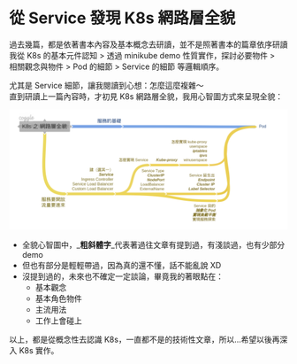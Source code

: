 # 從 Service 發現 K8s 網路層全貌

過去幾篇，都是依著書本內容及基本概念去研讀，並不是照著書本的篇章依序研讀  
我從 K8s 的基本元件認知 &gt; 透過 minikube demo 性質實作，探討必要物件 &gt;  
相關觀念與物件 &gt; Pod 的細節 &gt; Service 的細節 等邏輯順序。

尤其是 Service 細節，讓我閱讀到心想：怎麼這麼複雜～  
直到研讀上一篇內容時，才初見 K8s 網路層全貌，我用心智圖方式來呈現全貌：

![](.gitbook/assets/k8snetwork-xin-zhi-tu.png)

* 全貌心智圖中，_**粗斜體字**_代表著過往文章有提到過，有淺談過，也有少部分 demo
* 但也有部分是輕輕帶過，因為真的還不懂，話不能亂說 XD
* 沒提到過的，未來也不確定一定談論，畢竟我的著眼點在：
  * 基本觀念
  * 基本角色物件
  * 主流用法
  * 工作上會碰上

以上，都是從概念性去認識 K8s，一直都不是的技術性文章，所以...希望以後再深入 K8s 實作。

